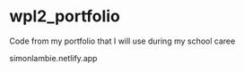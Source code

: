 # wpl2_portfolio
Code from my portfolio that I will use during my school caree

simonlambie.netlify.app
